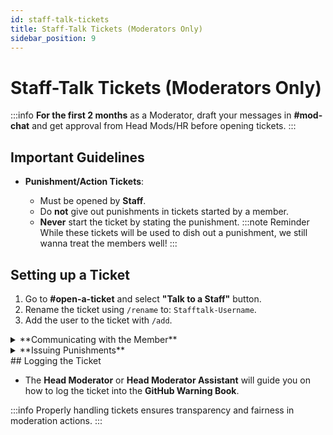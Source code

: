 ```yaml
---
id: staff-talk-tickets
title: Staff-Talk Tickets (Moderators Only)
sidebar_position: 9
---
```


# Staff-Talk Tickets (Moderators Only)
:::info
**For the first 2 months** as a Moderator, draft your messages in **#mod-chat** and get approval from Head Mods/HR before opening tickets.
:::
## Important Guidelines

- **Punishment/Action Tickets**:

  - Must be opened by **Staff**.
  - Do **not** give out punishments in tickets started by a member.
  - **Never** start the ticket by stating the punishment.
:::note Reminder
While these tickets will be used to dish out a punishment, we still wanna treat the members well!
:::


## **Setting up a Ticket** 
  1. Go to **#open-a-ticket** and select **"Talk to a Staff"** button.
  2. Rename the ticket using `/rename` to: `Stafftalk-Username`.
  3. Add the user to the ticket with `/add`.



<details>
<summary> **Communicating with the Member** </summary>
<p>
  - Ping the user and request their time.
  - Share evidence of the rule they broke.
  - Explain the rule and how they violated it.

    - Please do not argue with the member.
  - If it gets to be too much, tag out for another Moderator in **#mod-chat**.
  :::warning Don't Stress!
  Remain calm and objective! If you feel yourself getting frustrated, please just do an "Irish Goodbye" from the ticket and ask for help!
:::
</p>
</details>


<details>
<summary> **Issuing Punishments** </summary>
<p>
  - Inform them of the punishment according to the **Staff Guidelines**.
  - Remove the member from the ticket after issuing the warning or timeout using `/remove`.
</p>
</details>
## Logging the Ticket

- The **Head Moderator** or **Head Moderator Assistant** will guide you on how to log the ticket into the **GitHub Warning Book**.

:::info
Properly handling tickets ensures transparency and fairness in moderation actions.
:::
